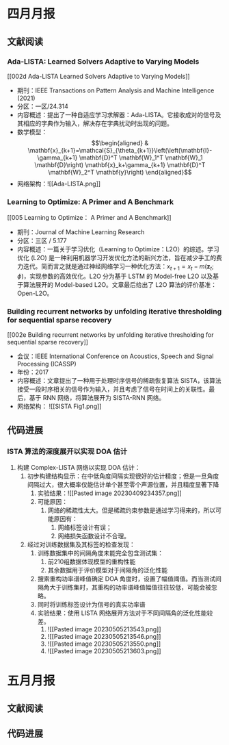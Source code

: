 # 四月月报

## 文献阅读

### Ada-LISTA: Learned Solvers Adaptive to Varying Models

[[002d Ada-LISTA Learned Solvers Adaptive to Varying Models]]

- 期刊：IEEE Transactions on Pattern Analysis and Machine Intelligence (2021)
- 分区：一区/24.314
- 内容概述：提出了一种自适应学习求解器：Ada-LISTA。它接收成对的信号及其相应的字典作为输入，解决存在字典扰动时出现的问题。
- 数学模型：$$\begin{aligned}
& \mathbf{x}_{k+1}=\mathcal{S}_{\theta_{k+1}}\left(\left(\mathbf{I}-\gamma_{k+1} \mathbf{D}^T \mathbf{W}_1^T \mathbf{W}_1 \mathbf{D}\right) \mathbf{x}_k+\gamma_{k+1} \mathbf{D}^T \mathbf{W}_2^T \mathbf{y}\right)
\end{aligned}$$
- 网络架构：![[Ada-LISTA.png]]

### Learning to Optimize: A Primer and A Benchmark

[[005 Learning to Optimize： A Primer and A Benchmark]]

- 期刊：Journal of Machine Learning Research
- 分区：三区 / 5.177
- 内容概述：一篇关于学习优化（Learning to Optimize：L2O）的综述。学习优化 (L2O) 是一种利用机器学习开发优化方法的新兴方法，旨在减少手工的费力迭代。简而言之就是通过神经网络学习一种优化方法：$x_{t+1}=x_t-m(\mathbf{z}_t;\phi)$，实现参数的高效优化。L2O 分为基于 LSTM 的 Model-free L2O 以及基于算法展开的 Model-based L2O。文章最后给出了 L2O 算法的评价基准：Open-L2O。

### Building recurrent networks by unfolding iterative thresholding for sequential sparse recovery

[[002e Building recurrent networks by unfolding iterative thresholding for sequential sparse recovery]]

- 会议：IEEE International Conference on Acoustics, Speech and Signal Processing (ICASSP)
- 年份：2017
- 内容概述：文章提出了一种用于处理时序信号的稀疏恢复算法 SISTA，该算法接受一段时序相关的信号作为输入，并且考虑了信号在时间上的关联性。最后，基于 RNN 网络，将算法展开为 SISTA-RNN 网络。
- 网络架构： ![[SISTA Fig1.png]]



## 代码进展

### ISTA 算法的深度展开以实现 DOA 估计

1. 构建 Complex-LISTA 网络以实现 DOA 估计：
	1. 初步构建结构显示：在中低角度间隔实现很好的估计精度；但是一旦角度间隔过大，很大概率仅能估计单个甚至零个声源位置，并且精度显著下降
		1. 实验结果：![[Pasted image 20230409234357.png]]
		2. 可能原因：
			1. 网络的稀疏性太大。但是稀疏约束参数是通过学习得来的，所以可能原因有： 
				1. 网络标签设计有误；
				2. 网络损失函数设计不合理。
	2. 经过对训练数据集及其标签的检查发现：
		1. 训练数据集中的间隔角度未能完全包含测试集：
			1. 前210组数据体现模型的重构性能
			2. 其余数据用于评价模型对于间隔角的泛化性能
		2. 搜索重构功率谱峰值确定 DOA 角度时，设置了幅值阈值。而当测试间隔角大于训练集时，其重构的功率谱峰值幅值往往较低，可能会被忽略。
		3. 同时将训练标签设计为信号的真实功率谱
		4. 实验结果：使用 LISTA 网络展开方法对于不同间隔角的泛化性能较差。
			1. ![[Pasted image 20230505213543.png]]
			2. ![[Pasted image 20230505213546.png]]
			3. ![[Pasted image 20230505213550.png]]
			4. ![[Pasted image 20230505213603.png]]

# 五月月报

## 文献阅读


## 代码进展

